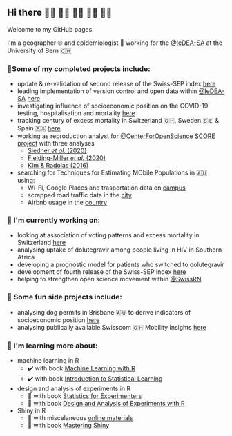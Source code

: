 ## Hi there 🤘🏻 🤘🏼 🤘🏽 🤘🏾 🤘🏿

Welcome to my GitHub pages.  

I'm a geographer 🌐 and epidemiologist 🦠 working for the [@IeDEA-SA](https://github.com/IeDEA-SA) at the University of Bern 🇨🇭

### 📜Some of my completed projects include:
- update & re-validation of second release of the Swiss-SEP index [here](https://github.com/RPanczak/SNC_Swiss-SEP2)  
- leading implementation of version control and open data within [@IeDEA-SA](https://github.com/IeDEA-SA) [here](https://github.com/IeDEA-SA/IeDEA_WG-open-science)
- investigating influence of socioeconomic position on the COVID-19 testing, hospitalisation and mortality [here](https://github.com/jriou/covid-sep-ch)  
- tracking century of excess mortality in Switzerland 🇨🇭, Sweden 🇸🇪 & Spain 🇪🇸 [here](https://github.com/RPanczak/ISPM_excess-mortality-historical)  
- working as reproduction analyst for [@CenterForOpenScience](https://github.com/CenterForOpenScience) [SCORE project](https://www.cos.io/score) with three analyses
    - [Siedner *et al.* (2020)](https://github.com/RPanczak/SCORE_Siedner_covid_P3NJ)
    - [Fielding-Miller *et al.* (2020)](https://github.com/RPanczak/SCORE_Fielding-Miller_covid_R3pV) 
    - [Kim & Radoias (2016)](https://github.com/RPanczak/SCORE_Kim_SocSciMed_2016_AqDO)    
- searching for Techniques for Estimating MObile Populations in 🇦🇺 using: 
    - Wi-Fi, Google Places and trasportation data on [campus](https://github.com/RPanczak/TEMPO_pop247) 
    - scrapped road traffic data in the [city](https://github.com/RPanczak/TEMPO_BCC-traffic)
    - Airbnb usage in the [country](https://github.com/RPanczak/TEMPO_Airbnb)

### 🚀 I'm currently working on:  
- looking at association of voting patterns and excess mortality in Switzerland [here](https://github.com/RPanczak/ISPM_excess-mortality-voting)  
- analysing uptake of dolutegravir among people living in HIV in Southern Africa  
- developing a prognostic model for patients who switched to dolutegravir  
- development of fourth release of the Swiss-SEP index [here](https://github.com/RPanczak/SNC_Swiss-SEP4)  
- helping to strengthen open science movement within [@SwissRN](https://github.com/SwissRN)  

### 🎡 Some fun side projects include:  
- analysing dog permits in Brisbane 🇦🇺 to derive indicators of socioeconomic position [here](https://github.com/RPanczak/FUN_BCC-animal-permits)  
- analysing publically available Swisscom 🇨🇭 Mobility Insights [here](https://github.com/RPanczak/FUN_swisscom)  

### 🧐 I'm learning more about:  
- machine learning in R 
    - ✔️ with book [Machine Learning with R](https://github.com/RPanczak/R_MLwR) 
    - ✔️ with book [Introduction to Statistical Learning](https://github.com/RPanczak/R_ISLR)
- design and analysis of experiments in R 
    - 🚧 with book [Statistics for Experimenters](https://github.com/RPanczak/R_SfE)
    - 🚧 with book [Design and Analysis of Experiments with R](https://github.com/RPanczak/R_DaAoEiR)
- Shiny in R 
    - 🚧 with miscelaneous [online materials](https://github.com/RPanczak/R_shiny-tutorials)
    - 🚧 with book [Mastering Shiny](https://github.com/RPanczak/R_MS)

